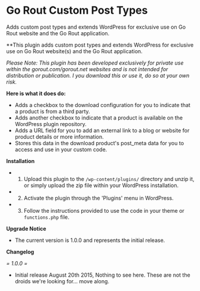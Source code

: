 Go Rout Custom Post Types
=========

Adds custom post types and extends WordPress for exclusive use on Go Rout website and the Go Rout application.

**This plugin adds custom post types and extends WordPress for exclusive use on Go Rout website(s) and the Go Rout application. 

*Please Note: This plugin has been developed exclusively for private use within the gorout.com/gorout.net websites and is not intended for distribution or publication. I you download this or use it, do so at your own risk.*    

**Here is what it does do:**

* Adds a checkbox to the download configuration for you to indicate that a product is from a third party.
* Adds another checkbox to indicate that a product is available on the WordPress plugin repository.
* Adds a URL field for you to add an external link to a blog or website for product details or more information.
* Stores this data in the download product's post_meta data for you to access and use in your custom code.

**Installation**

* 1. Upload this plugin to the `/wp-content/plugins/` directory and unzip it, or simply upload the zip file within your WordPress installation.
* 2. Activate the plugin through the 'Plugins' menu in WordPress. 
* 3. Follow the instructions provided to use the code in your theme or `functions.php` file.

**Upgrade Notice**

* The current version is 1.0.0 and represents the initial release.

**Changelog**

*= 1.0.0 =*
* Initial release August 20th 2015, Nothing to see here. These are not the droids we're looking for... move along.

